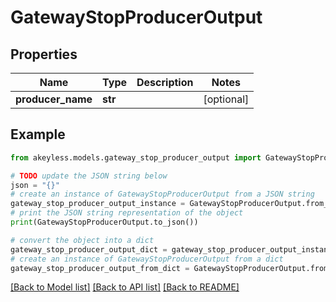 # GatewayStopProducerOutput


## Properties

Name | Type | Description | Notes
------------ | ------------- | ------------- | -------------
**producer_name** | **str** |  | [optional] 

## Example

```python
from akeyless.models.gateway_stop_producer_output import GatewayStopProducerOutput

# TODO update the JSON string below
json = "{}"
# create an instance of GatewayStopProducerOutput from a JSON string
gateway_stop_producer_output_instance = GatewayStopProducerOutput.from_json(json)
# print the JSON string representation of the object
print(GatewayStopProducerOutput.to_json())

# convert the object into a dict
gateway_stop_producer_output_dict = gateway_stop_producer_output_instance.to_dict()
# create an instance of GatewayStopProducerOutput from a dict
gateway_stop_producer_output_from_dict = GatewayStopProducerOutput.from_dict(gateway_stop_producer_output_dict)
```
[[Back to Model list]](../README.md#documentation-for-models) [[Back to API list]](../README.md#documentation-for-api-endpoints) [[Back to README]](../README.md)


